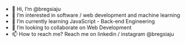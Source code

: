 - 👋 Hi, I’m @bregsiaju
- 👀 I’m interested in software / web development and machine learning
- 🌱 I’m currently learning JavaScript - Back-end Engineering
- 💞️ I’m looking to collaborate on Web Development
- 📫 How to reach me? Reach me on linkedin / instagram @bregsiaju

<!---
bregsiaju/bregsiaju is a ✨ special ✨ repository because its `README.md` (this file) appears on your GitHub profile.
You can click the Preview link to take a look at your changes.
--->
